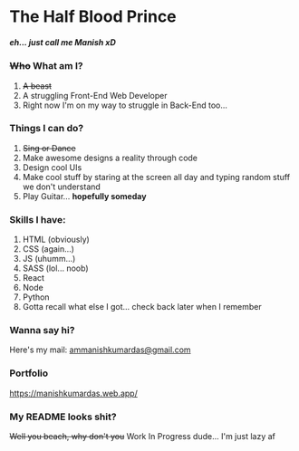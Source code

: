# The Half Blood Prince
##### eh... just call me Manish xD


### <del>Who</del> What am I?
1. <del>A beast</del>   
1. A struggling Front-End Web Developer
1. Right now I'm on my way to struggle in Back-End too...

### Things I can do?
1. <del>Sing or Dance</del>
1. Make awesome designs a reality through code
1. Design cool UIs
2. Make cool stuff by staring at the screen all day and typing random stuff we don't understand
3. Play Guitar... **hopefully someday**

### Skills I have:
1. HTML (obviously)
2. CSS (again...)
3. JS (uhumm...)
4. SASS (lol... noob)
5. React
6. Node
7. Python
8. Gotta recall what else I got... check back later when I remember

### Wanna say hi?
Here's my mail: ammanishkumardas@gmail.com

### Portfolio
https://manishkumardas.web.app/

### My README looks shit?
<del>Well you beach, why don't you</del> Work In Progress dude... I'm just lazy af




